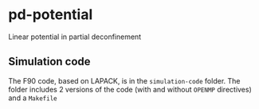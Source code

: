 # pd-potential
Linear potential in partial deconfinement

## Simulation code

The F90 code, based on LAPACK, is in the `simulation-code` folder.
The folder includes 2 versions of the code (with and without `OPENMP` directives) and a `Makefile`
